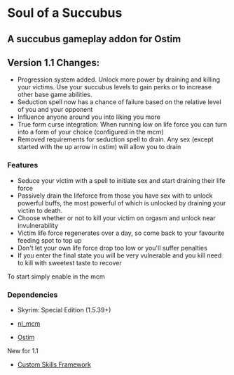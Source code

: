 # Soul of a Succubus
## A succubus gameplay addon for Ostim


Version 1.1 Changes:
-
- Progression system added. Unlock more power by draining and killing your victims. Use your succubus levels to gain perks or to increase other base game abilities.
- Seduction spell now has a chance of failure based on the relative level of you and your opponent
- Influence anyone around you into liking you more
- True form curse integration: When running low on life force you can turn into a form of your choice (configured in the mcm)
- Removed requirements for seduction spell to drain. Any sex (except started with the up arrow in ostim) will allow you to drain 


### Features
- Seduce your victim with a spell to initiate sex and start draining their life force
- Passively drain the lifeforce from those you have sex with to unlock powerful buffs, the most powerful of which is unlocked by draining your victim to death.
- Choose whether or not to kill your victim on orgasm and unlock near invulnerability
- Victim life force regenerates over a day, so come back to your favourite feeding spot to top up
- Don't let your own life force drop too low or you'll suffer penalties
- If you enter the final state you will be very vulnerable and you kill need to kill with sweetest taste to recover

To start simply enable in the mcm


### Dependencies

* Skyrim: Special Edition (1.5.39+)

* [nl_mcm](https://github.com/MrOctopus/nl_mcm)


* [Ostim](https://github.com/Sairion350/OStim)

New for 1.1

- [Custom Skills Framework](https://www.nexusmods.com/skyrimspecialedition/mods/41780)
